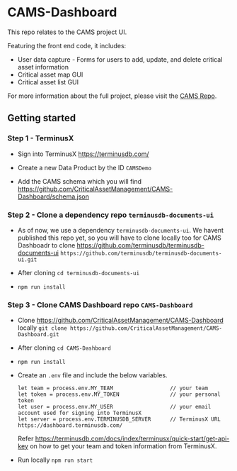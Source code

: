 # CAMS-Dashboard
This repo relates to the CAMS project UI.

Featuring the front end code, it includes:

- User data capture - Forms for users to add, update, and delete critical asset information
- Critical asset map GUI
- Critical asset list GUI

For more information about the full project, please visit the [CAMS Repo](https://github.com/CriticalAssetManagement/CAMS).

## Getting started

### Step 1 - TerminusX

- Sign into TerminusX https://terminusdb.com/

- Create a new Data Product by the ID ```CAMSDemo```

- Add the CAMS schema which you will find https://github.com/CriticalAssetManagement/CAMS-Dashboard/schema.json

### Step 2 - Clone a dependency repo ```terminusdb-documents-ui```

- As of now, we use a dependency ```terminusdb-documents-ui```.
  We havent published this repo yet, so you will have to clone locally too for CAMS Dashboadr to clone
  https://github.com/terminusdb/terminusdb-documents-ui
    ``` https://github.com/terminusdb/terminusdb-documents-ui.git ```

- After cloning ```cd terminusdb-documents-ui```

- ```npm run install ```

### Step 3 - Clone CAMS Dashboard repo ```CAMS-Dashboard```

- Clone https://github.com/CriticalAssetManagement/CAMS-Dashboard locally
  ``` git clone https://github.com/CriticalAssetManagement/CAMS-Dashboard.git ```

- After cloning ```cd CAMS-Dashboard```

- ```npm run install ```

- Create an ```.env``` file and include the below variables.

    ```
    let team = process.env.MY_TEAM                  // your team
    let token = process.env.MY_TOKEN                // your personal token
    let user = process.env.MY_USER                  // your email account used for signing into TerminusX
    let server = process.env.TERMINUSDB_SERVER      // TerminusX URL https://dashboard.terminusdb.com/
    ```

    Refer https://terminusdb.com/docs/index/terminusx/quick-start/get-api-key on how to get your team and token information
    from TerminusX.

- Run locally ```npm run start ```





